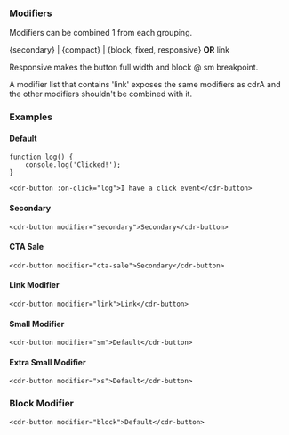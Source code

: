 ### Modifiers

Modifiers can be combined 1 from each grouping.

{secondary} | {compact} | {block, fixed, responsive} **OR** link

Responsive makes the button full width and block @ sm breakpoint.

A modifier list that contains 'link' exposes the same modifiers as cdrA and the other modifiers shouldn't be combined with it.

### Examples

#### Default

```
function log() {
    console.log('Clicked!');
}

<cdr-button :on-click="log">I have a click event</cdr-button>
```

#### Secondary

```
<cdr-button modifier="secondary">Secondary</cdr-button>
```

#### CTA Sale

```
<cdr-button modifier="cta-sale">Secondary</cdr-button>
```

#### Link Modifier

```
<cdr-button modifier="link">Link</cdr-button>
```

#### Small Modifier

```
<cdr-button modifier="sm">Default</cdr-button>
```

#### Extra Small Modifier

```
<cdr-button modifier="xs">Default</cdr-button>
```

### Block Modifier

```
<cdr-button modifier="block">Default</cdr-button>
```
